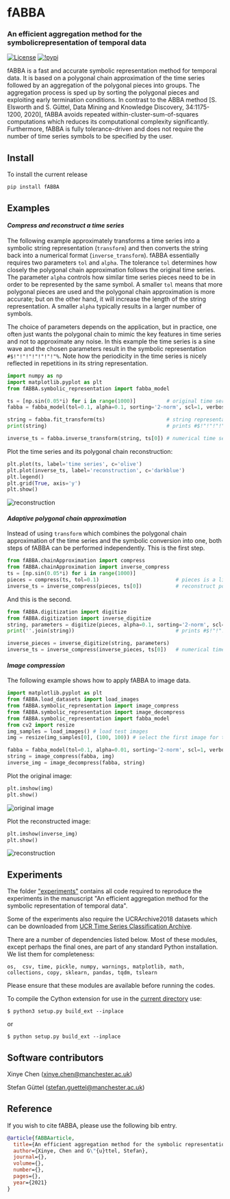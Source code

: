 # fABBA

### An efficient aggregation method for the symbolicrepresentation of temporal data

[![License](https://img.shields.io/badge/License-BSD%203--Clause-blue.svg)](https://opensource.org/licenses/BSD-3-Clause)
[![!pypi](https://img.shields.io/pypi/v/fABBA?color=orange)](https://pypi.org/project/fABBA/)

fABBA is a fast and accurate symbolic representation method for temporal data. 
It is based on a polygonal chain approximation of the time series followed by an aggregation of the polygonal pieces into groups. 
The aggregation process is sped up by sorting the polygonal pieces and exploiting early termination conditions. 
In contrast to the ABBA method [S. Elsworth and S. Güttel, Data Mining and Knowledge Discovery, 34:1175-1200, 2020], fABBA avoids repeated within-cluster-sum-of-squares computations which reduces its computational complexity significantly.
Furthermore, fABBA is fully tolerance-driven and does not require the number of time series symbols to be specified by the user. 

## Install
To install the current release
```
pip install fABBA
```


## Examples 

#### *Compress and reconstruct a time series*

The following example approximately transforms a time series into a symbolic string representation (`transform`) and then converts the string back into a numerical format (`inverse_transform`). fABBA essentially requires two parameters `tol` and `alpha`. The tolerance `tol` determines how closely the polygonal chain approximation follows the original time series. The parameter `alpha` controls how similar time series pieces need to be in order to be represented by the same symbol. A smaller `tol` means that more polygonal pieces are used and the polygonal chain approximation is more accurate; but on the other hand, it will increase the length of the string representation. A smaller `alpha` typically results in a larger number of symbols. 

The choice of parameters depends on the application, but in practice, one often just wants the polygonal chain to mimic the key features in time series and not to approximate any noise. In this example the time series is a sine wave and the chosen parameters result in the symbolic representation `#$!"!"!"!"!"!"!"%`. Note how the periodicity in the time series is nicely reflected in repetitions in its string representation.

```python
import numpy as np
import matplotlib.pyplot as plt
from fABBA.symbolic_representation import fabba_model

ts = [np.sin(0.05*i) for i in range(1000)]          # original time series
fabba = fabba_model(tol=0.1, alpha=0.1, sorting='2-norm', scl=1, verbose=0)

string = fabba.fit_transform(ts)                    # string representation of the time series
print(string)                                       # prints #$!"!"!"!"!"!"!"%

inverse_ts = fabba.inverse_transform(string, ts[0]) # numerical time series reconstruction
```

Plot the time series and its polygonal chain reconstruction:
```python
plt.plot(ts, label='time series', c='olive')
plt.plot(inverse_ts, label='reconstruction', c='darkblue')
plt.legend()
plt.grid(True, axis='y')
plt.show()
```

![reconstruction](https://raw.githubusercontent.com/umtsd/C_temp_img/main/fABBAdemo/demo.png)


#### *Adaptive polygonal chain approximation*

Instead of using `transform` which combines the polygonal chain approximation of the time series and the symbolic conversion into one, both steps of fABBA can be performed independently. This is the first step.

```python
from fABBA.chainApproximation import compress
from fABBA.chainApproximation import inverse_compress
ts = [np.sin(0.05*i) for i in range(1000)]
pieces = compress(ts, tol=0.1)                         # pieces is a list of the polygonal chain pieces
inverse_ts = inverse_compress(pieces, ts[0])           # reconstruct polygonal chain from pieces
```

And this is the second.

```python
from fABBA.digitization import digitize
from fABBA.digitization import inverse_digitize
string, parameters = digitize(pieces, alpha=0.1, sorting='2-norm', scl=1) # compression of the polygon
print(''.join(string))                                 # prints #$!"!"!"!"!"!"!"%

inverse_pieces = inverse_digitize(string, parameters)
inverse_ts = inverse_compress(inverse_pieces, ts[0])   # numerical time series reconstruction
```


#### *Image compression*

The following example shows how to apply fABBA to image data.

```python
import matplotlib.pyplot as plt
from fABBA.load_datasets import load_images
from fABBA.symbolic_representation import image_compress
from fABBA.symbolic_representation import image_decompress
from fABBA.symbolic_representation import fabba_model
from cv2 import resize
img_samples = load_images() # load test images
img = resize(img_samples[0], (100, 100)) # select the first image for test

fabba = fabba_model(tol=0.1, alpha=0.01, sorting='2-norm', scl=1, verbose=1)
string = image_compress(fabba, img)
inverse_img = image_decompress(fabba, string)
```

Plot the original image:
```python
plt.imshow(img)
plt.show()
```

![original image](https://github.com/umtsd/C_temp_img/raw/main/fABBAdemo/img.png)

Plot the reconstructed image:
```python
plt.imshow(inverse_img)
plt.show()
```

![reconstruction](https://github.com/umtsd/C_temp_img/raw/main/fABBAdemo/inverse_img.png)

## Experiments

The folder ["experiments"](https://github.com/nla-group/fABBA/tree/master/experiments) contains all code required to reproduce the experiments in the manuscript "An efficient aggregation method for the symbolic representation of temporal data".

Some of the experiments also require the UCRArchive2018 datasets which can be downloaded from [UCR Time Series Classification Archive](https://www.cs.ucr.edu/~eamonn/time_series_data_2018/).

There are a number of dependencies listed below. Most of these modules, except perhaps the final ones, are part of any standard Python installation. We list them for completeness:

`os,  csv, time, pickle, numpy, warnings, matplotlib, math, collections, copy, sklearn, pandas, tqdm, tslearn`

Please ensure that these modules are available before running the codes.


To compile the Cython extension for use in the [current directory](https://github.com/nla-group/fABBA/tree/master/experiments/src)  use:
```
$ python3 setup.py build_ext --inplace
```
or 
```
$ python setup.py build_ext --inplace
```


## Software contributors

Xinye Chen (<xinye.chen@manchester.ac.uk>)

Stefan Güttel (<stefan.guettel@manchester.ac.uk>)


## Reference

If you wish to cite fABBA, please use the following bib entry.

```bibtex
@article{fABBAarticle,
  title={An efficient aggregation method for the symbolic representation of temporal data},
  author={Xinye, Chen and G\"{u}ttel, Stefan},
  journal={},
  volume={},
  number={},
  pages={},
  year={2021}
}
```

